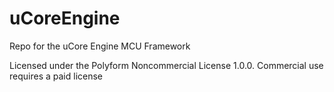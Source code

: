 # uCoreEngine
Repo for the uCore Engine MCU Framework

Licensed under the Polyform Noncommercial License 1.0.0.
Commercial use requires a paid license
